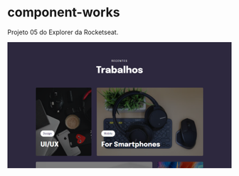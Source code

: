 # component-works
Projeto 05 do Explorer da Rocketseat.

![Componenet works](https://github.com/madalena-rocha/component-works/blob/main/assets/component-works.png)
